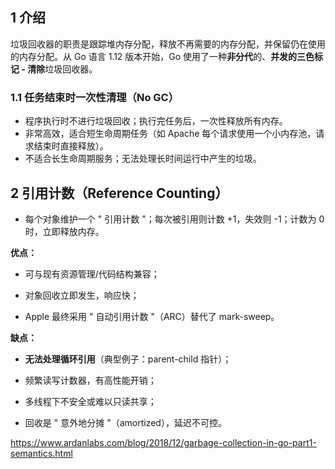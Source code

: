 ## 1 介绍

垃圾回收器的职责是跟踪堆内存分配，释放不再需要的内存分配，并保留仍在使用的内存分配。从 Go 语言 1.12 版本开始，Go 使用了一种**非分代**的、**并发的三色标记 - 清除**垃圾回收器。

### 1.1 任务结束时一次性清理（No GC）

- 程序执行时不进行垃圾回收；执行完任务后，一次性释放所有内存。
- 非常高效，适合短生命周期任务（如 Apache 每个请求使用一个小内存池，请求结束时直接释放）。
- 不适合长生命周期服务；无法处理长时间运行中产生的垃圾。

## 2 引用计数（Reference Counting）

- 每个对象维护一个 " 引用计数 "；每次被引用则计数 +1，失效则 -1；计数为 0 时，立即释放内存。

**优点：**

- 可与现有资源管理/代码结构兼容；
    
- 对象回收立即发生，响应快；
    
- Apple 最终采用 " 自动引用计数 "（ARC）替代了 mark-sweep。

**缺点：**

- **无法处理循环引用**（典型例子：parent-child 指针）；
    
- 频繁读写计数器，有高性能开销；
    
- 多线程下不安全或难以只读共享；
    
- 回收是 " 意外地分摊 "（amortized），延迟不可控。

https://www.ardanlabs.com/blog/2018/12/garbage-collection-in-go-part1-semantics.html
